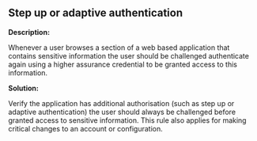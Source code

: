 
Step up or adaptive authentication
-------

**Description:**

Whenever a user browses a section of a web based application that contains sensitive 
information the user should be challenged authenticate again using a higher assurance 
credential to be granted access to this information.


**Solution:**

Verify the application has additional authorisation 
(such as step up or adaptive authentication) the user should always be challenged before 
granted access to sensitive information. This rule also applies for making critical 
changes to an account or configuration.

	
